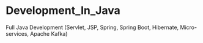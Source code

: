 # Development_In_Java
Full Java Development (Servlet, JSP, Spring, Spring Boot, Hibernate, Micro-services, Apache Kafka)
